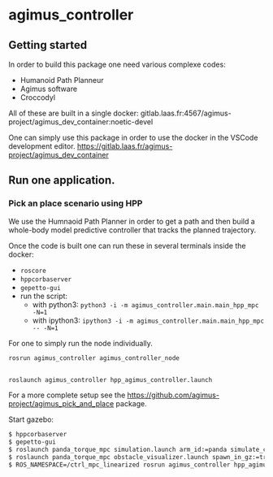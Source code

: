 # agimus_controller

## Getting started

In order to build this package one need various complexe codes:

- Humanoid Path Planneur
- Agimus software
- Croccodyl

All of these are built in a single docker:
gitlab.laas.fr:4567/agimus-project/agimus_dev_container:noetic-devel

One can simply use this package in order to use the docker in the VSCode
development editor.
https://gitlab.laas.fr/agimus-project/agimus_dev_container

## Run one application.

### Pick an place scenario using HPP

We use the Humnaoid Path Planner in order to get a path and then build a whole-body model predictive controller that tracks the planned trajectory.

Once the code is built one can run these in several terminals inside the docker:
- `roscore`
- `hppcorbaserver`
- `gepetto-gui`
- run the script:
    - with python3: `python3 -i -m agimus_controller.main.main_hpp_mpc -N=1`
    - with ipython3: `ipython3 -i -m agimus_controller.main.main_hpp_mpc -- -N=1`

For one to simply run the node individually.

```bash
rosrun agimus_controller agimus_controller_node
```

```bash

roslaunch agimus_controller hpp_agimus_controller.launch
```

For a more complete setup see the
https://github.com/agimus-project/agimus_pick_and_place
package.

Start gazebo:
```bash
$ hppcorbaserver
$ gepetto-gui
$ roslaunch panda_torque_mpc simulation.launch arm_id:=panda simulate_camera:=false
$ roslaunch panda_torque_mpc obstacle_visualizer.launch spawn_in_gz:=true
$ ROS_NAMESPACE=/ctrl_mpc_linearized rosrun agimus_controller hpp_agimus_controller_node
```